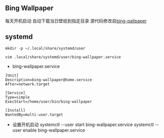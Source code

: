 ## Bing Wallpaper

每天开机启动 自动下载当日壁纸到指定目录
源代码修改自[bing-pallpaper](https://github.com/TimothyYe/bing-wallpaper)

## systemd
```
mkdir -p ~/.local/share/systemd/user

vim .local/share/systemd/user/bing-wallpaper.service 

```

- bing-wallpaper.service
```text
[Unit]
Description=bing-wallpaper@home.service
After=network.target

[Service]
Type=simple
ExecStart=/home/user/bin/bing-wallpaper

[Install]
WantedBy=multi-user.target
```
- 设置开机启动
systemctl --user start bing-wallpaper.service
systemctl --user enable bing-wallpaper.service 
